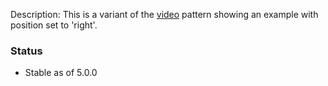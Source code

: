 Description: This is a variant of the [video](./?p=atoms-video) pattern showing an example with position set to 'right'.

### Status
* Stable as of 5.0.0

